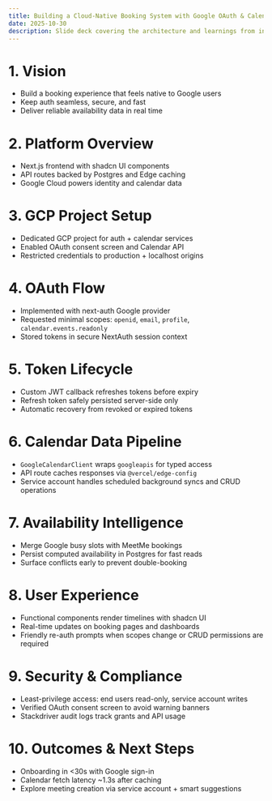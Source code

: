 ```yaml
---
title: Building a Cloud-Native Booking System with Google OAuth & Calendar
date: 2025-10-30
description: Slide deck covering the architecture and learnings from integrating Google OAuth and Calendar into a cloud-native booking platform.
---
```


# 1. Vision
- Build a booking experience that feels native to Google users
- Keep auth seamless, secure, and fast
- Deliver reliable availability data in real time

# 2. Platform Overview
- Next.js frontend with shadcn UI components
- API routes backed by Postgres and Edge caching
- Google Cloud powers identity and calendar data

# 3. GCP Project Setup
- Dedicated GCP project for auth + calendar services
- Enabled OAuth consent screen and Calendar API
- Restricted credentials to production + localhost origins

# 4. OAuth Flow
- Implemented with next-auth Google provider
- Requested minimal scopes: `openid`, `email`, `profile`, `calendar.events.readonly`
- Stored tokens in secure NextAuth session context

# 5. Token Lifecycle
- Custom JWT callback refreshes tokens before expiry
- Refresh token safely persisted server-side only
- Automatic recovery from revoked or expired tokens

# 6. Calendar Data Pipeline
- `GoogleCalendarClient` wraps `googleapis` for typed access
- API route caches responses via `@vercel/edge-config`
- Service account handles scheduled background syncs and CRUD operations

# 7. Availability Intelligence
- Merge Google busy slots with MeetMe bookings
- Persist computed availability in Postgres for fast reads
- Surface conflicts early to prevent double-booking

# 8. User Experience
- Functional components render timelines with shadcn UI
- Real-time updates on booking pages and dashboards
- Friendly re-auth prompts when scopes change or CRUD permissions are required

# 9. Security & Compliance
- Least-privilege access: end users read-only, service account writes
- Verified OAuth consent screen to avoid warning banners
- Stackdriver audit logs track grants and API usage

# 10. Outcomes & Next Steps
- Onboarding in <30s with Google sign-in
- Calendar fetch latency ~1.3s after caching
- Explore meeting creation via service account + smart suggestions

